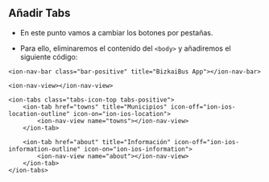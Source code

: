 ## Añadir Tabs

- En este punto vamos a cambiar los botones por pestañas.

- Para ello, eliminaremos el contenido del ```<body>``` y añadiremos el siguiente código:

```
<ion-nav-bar class="bar-positive" title="BizkaiBus App"></ion-nav-bar>

<ion-nav-view></ion-nav-view>

<ion-tabs class="tabs-icon-top tabs-positive">
    <ion-tab href="towns" title="Municipios" icon-off="ion-ios-location-outline" icon-on="ion-ios-location">
        <ion-nav-view name="towns"></ion-nav-view>
    </ion-tab>

    <ion-tab href="about" title="Información" icon-off="ion-ios-information-outline" icon-on="ion-ios-information">
        <ion-nav-view name="about"></ion-nav-view>
    </ion-tab>
</ion-tabs>
```
